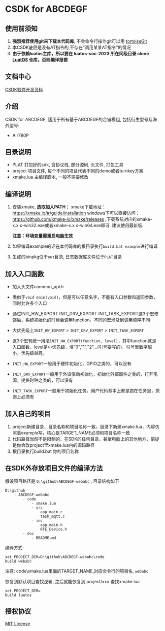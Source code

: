 # CSDK for ABCDEGF

## 使用前须知

1. **强烈推荐使用git来下载本代码库**, 不会命令行操作git可以用 [tortoiseGit](https://tortoisegit.org/download/)
2. 本CSDK底层是没有AT指令的,不存在"调用某某AT指令"的情况
3. **由于依赖luatos主库，所以要在 luatos-soc-2023 所在同级目录 clone [LuatOS](https://gitee.com/openLuat/LuatOS) 仓库，否则编译报错**

## 文档中心
[CSDK软件开发资料](https://doc.openluat.com/wiki/37?wiki_page_id=4544)

## 介绍
CSDK for ABCDEGF, 适用于所有基于ABCDEGF的合宙模组, 包括衍生型号及海外型号:

* Air780P   

## 目录说明

* PLAT 打包好的sdk, 含协议栈, 部分源码, 头文件, 打包工具
* project 项目文件, 每个不同的项目代表不同的demo或者turnkey方案
* xmake.lua 主编译脚本, 一般不需要修改

## 编译说明

1. 安装xmake, **选取加入PATH**；
   xmake下载地址：https://xmake.io/#/guide/installation
   windows下可以直接访问：https://github.com/xmake-io/xmake/releases ,下载系统对应的xmake-x.x.x-win32.exe或者xmake-x.x.x-win64.exe即可. 建议使用最新版.

   **注意：环境变量需重启电脑生效**

2. 如果编译example的话在本代码库的根目录执行`build.bat example`进行编译

3. 生成的binpkg位于`out`目录, 日志数据库文件位于`PLAT`目录

## 加入入口函数

* 加入头文件common_api.h
* 类似于`void main(void)`，但是可以任意名字，不能有入口参数和返回参数，同时允许多个入口
* 通过INIT_HW_EXPORT INIT_DRV_EXPORT INIT_TASK_EXPORT这3个宏修饰后，系统初始化的时候会调用function，不同的宏涉及到调用顺序不同
* 大优先级上`INIT_HW_EXPORT` > `INIT_DRV_EXPORT` > `INIT_TASK_EXPORT`
* 这3个宏有统一用法`INIT_HW_EXPORT(function, level)`，其中function就是入口函数，level是小优先级，填"0","1","2"...(引号要写的)，引号里数字越小，优先级越高。

* `INIT_HW_EXPORT`一般用于硬件初始化，GPIO之类的，可以没有
* `INIT_DRV_EXPORT`一般用于外设驱动初始化，初始化外部器件之类的，打开电源，提供时钟之类的，可以没有
* `INIT_TASK_EXPORT`一般用于初始化任务，用户代码基本上都是跑在任务里，原则上必须有

## 加入自己的项目

1. project新建目录，目录名称和项目名称一致，目录下新建xmake.lua，内容仿照着example写，核心是TARGET_NAME必须和项目名称一致
2. 代码路径当然不是限制的，在SDK的任何目录，甚至电脑上的其他地方，前提是你会改project里xmake.lua内的源码路径
3. 根目录执行build.bat 你的项目名称

## 在SDK外存放项目文件的编译方法

假设项目路径是 `D:\github\ABCDEGF-webabc` , 目录结构如下

```
D:\github
    - ABCDEGF-webabc
        - code
            - xmake.lua
            - src
                app_main.c
                task_mqtt.c
            - inc
                app_main.h
                RTE_Device.h
        - doc
            - README.md
```

编译方式:

```
set PROJECT_DIR=D:\github\ABCDEGF-webabc\code
build webabc
```

注意: code\xmake.lua里面的TARGET_NAME,对应命令行的项目名, `webabc`

恢复到默认项目查找逻辑, 之后就能恢复到 project/xxx 查找xmake.lua

```
set PROJECT_DIR=
build luatos
```



## 授权协议

[MIT License](LICENSE)
